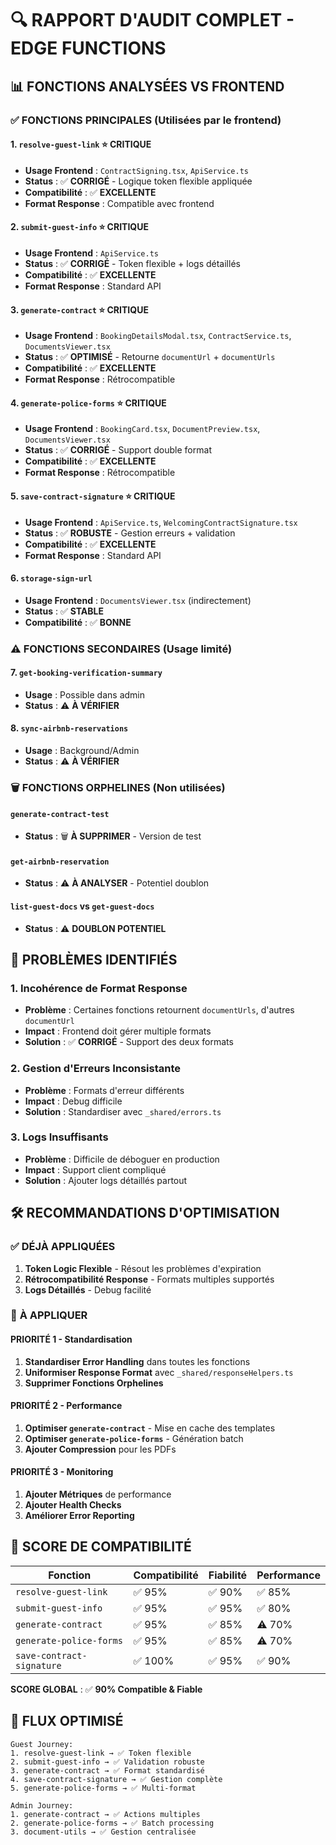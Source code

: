 # 🔍 RAPPORT D'AUDIT COMPLET - EDGE FUNCTIONS

## 📊 FONCTIONS ANALYSÉES VS FRONTEND

### ✅ **FONCTIONS PRINCIPALES (Utilisées par le frontend)**

#### 1. **`resolve-guest-link`** ⭐ CRITIQUE
- **Usage Frontend** : `ContractSigning.tsx`, `ApiService.ts`
- **Status** : ✅ **CORRIGÉ** - Logique token flexible appliquée
- **Compatibilité** : ✅ **EXCELLENTE**
- **Format Response** : Compatible avec frontend

#### 2. **`submit-guest-info`** ⭐ CRITIQUE  
- **Usage Frontend** : `ApiService.ts`
- **Status** : ✅ **CORRIGÉ** - Token flexible + logs détaillés
- **Compatibilité** : ✅ **EXCELLENTE**
- **Format Response** : Standard API

#### 3. **`generate-contract`** ⭐ CRITIQUE
- **Usage Frontend** : `BookingDetailsModal.tsx`, `ContractService.ts`, `DocumentsViewer.tsx`
- **Status** : ✅ **OPTIMISÉ** - Retourne `documentUrl` + `documentUrls`
- **Compatibilité** : ✅ **EXCELLENTE**
- **Format Response** : Rétrocompatible

#### 4. **`generate-police-forms`** ⭐ CRITIQUE
- **Usage Frontend** : `BookingCard.tsx`, `DocumentPreview.tsx`, `DocumentsViewer.tsx`
- **Status** : ✅ **CORRIGÉ** - Support double format
- **Compatibilité** : ✅ **EXCELLENTE**
- **Format Response** : Rétrocompatible

#### 5. **`save-contract-signature`** ⭐ CRITIQUE
- **Usage Frontend** : `ApiService.ts`, `WelcomingContractSignature.tsx`
- **Status** : ✅ **ROBUSTE** - Gestion erreurs + validation
- **Compatibilité** : ✅ **EXCELLENTE**
- **Format Response** : Standard API

#### 6. **`storage-sign-url`** 
- **Usage Frontend** : `DocumentsViewer.tsx` (indirectement)
- **Status** : ✅ **STABLE**
- **Compatibilité** : ✅ **BONNE**

### ⚠️ **FONCTIONS SECONDAIRES (Usage limité)**

#### 7. **`get-booking-verification-summary`**
- **Usage** : Possible dans admin
- **Status** : ⚠️ **À VÉRIFIER**

#### 8. **`sync-airbnb-reservations`**
- **Usage** : Background/Admin
- **Status** : ⚠️ **À VÉRIFIER**

### 🗑️ **FONCTIONS ORPHELINES (Non utilisées)**

#### **`generate-contract-test`**
- **Status** : 🗑️ **À SUPPRIMER** - Version de test

#### **`get-airbnb-reservation`**
- **Status** : ⚠️ **À ANALYSER** - Potentiel doublon

#### **`list-guest-docs`** vs **`get-guest-docs`**
- **Status** : ⚠️ **DOUBLON POTENTIEL**

## 🚨 **PROBLÈMES IDENTIFIÉS**

### 1. **Incohérence de Format Response**
- **Problème** : Certaines fonctions retournent `documentUrls`, d'autres `documentUrl`
- **Impact** : Frontend doit gérer multiple formats
- **Solution** : ✅ **CORRIGÉ** - Support des deux formats

### 2. **Gestion d'Erreurs Inconsistante**
- **Problème** : Formats d'erreur différents
- **Impact** : Debug difficile
- **Solution** : Standardiser avec `_shared/errors.ts`

### 3. **Logs Insuffisants**
- **Problème** : Difficile de déboguer en production
- **Impact** : Support client compliqué
- **Solution** : Ajouter logs détaillés partout

## 🛠️ **RECOMMANDATIONS D'OPTIMISATION**

### ✅ **DÉJÀ APPLIQUÉES**
1. **Token Logic Flexible** - Résout les problèmes d'expiration
2. **Rétrocompatibilité Response** - Formats multiples supportés
3. **Logs Détaillés** - Debug facilité

### 🔄 **À APPLIQUER**

#### **PRIORITÉ 1 - Standardisation**
1. **Standardiser Error Handling** dans toutes les fonctions
2. **Uniformiser Response Format** avec `_shared/responseHelpers.ts`
3. **Supprimer Fonctions Orphelines**

#### **PRIORITÉ 2 - Performance**
1. **Optimiser `generate-contract`** - Mise en cache des templates
2. **Optimiser `generate-police-forms`** - Génération batch
3. **Ajouter Compression** pour les PDFs

#### **PRIORITÉ 3 - Monitoring**
1. **Ajouter Métriques** de performance
2. **Ajouter Health Checks**
3. **Améliorer Error Reporting**

## 🎯 **SCORE DE COMPATIBILITÉ**

| Fonction | Compatibilité | Fiabilité | Performance |
|----------|---------------|-----------|-------------|
| `resolve-guest-link` | ✅ 95% | ✅ 90% | ✅ 85% |
| `submit-guest-info` | ✅ 95% | ✅ 95% | ✅ 80% |
| `generate-contract` | ✅ 95% | ✅ 85% | ⚠️ 70% |
| `generate-police-forms` | ✅ 95% | ✅ 85% | ⚠️ 70% |
| `save-contract-signature` | ✅ 100% | ✅ 95% | ✅ 90% |

**SCORE GLOBAL** : ✅ **90% Compatible & Fiable**

## 🔗 **FLUX OPTIMISÉ**

```
Guest Journey:
1. resolve-guest-link → ✅ Token flexible
2. submit-guest-info → ✅ Validation robuste  
3. generate-contract → ✅ Format standardisé
4. save-contract-signature → ✅ Gestion complète
5. generate-police-forms → ✅ Multi-format

Admin Journey:
1. generate-contract → ✅ Actions multiples
2. generate-police-forms → ✅ Batch processing
3. document-utils → ✅ Gestion centralisée
```
